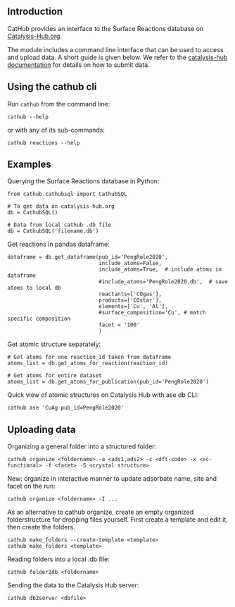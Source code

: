 ## Introduction

CatHub provides an interface to the Surface Reactions database on [Catalysis-Hub.org](http://www.catalysis-hub.org).

The module includes a command line interface that can be used to access and upload data. A short guide is given below. We refer to the [catalysis-hub documentation](http://docs.catalysis-hub.org/en/latest/tutorials/upload.html) for details on how to submit data.

## Using the cathub cli

Run `cathub` from the command line:

    cathub --help

or with any of its sub-commands:

    cathub reactions --help

## Examples

Querying the Surface Reactions database in Python:

    from cathub.cathubsql import CathubSQL

    # To get data on catalysis-hub.org
    db = CathubSQL()

    # Data from local cathub .db file
    db = CathubSQL('filename.db')

Get reactions in pandas dataframe:

    dataframe = db.get_dataframe(pub_id='PengRole2020',
                                 include_atoms=False,
                                 include_atoms=True,  # include atoms in dataframe
                                 #include_atoms='PengRole2020.db',  # save atoms to local db
                                 reactants=['COgas'],
                                 products=['COstar'],
                                 elements=['Cu', 'Al'],
                                 #surface_composition='Cu', # match specific composition
                                 facet = '100'
                                 )

Get atomic structure separately:

    # Get atoms for one reaction_id taken from dataframe
    atoms_list = db.get_atoms_for_reaction(reaction_id)

    # Get atoms for entire dataset
    atoms_list = db.get_atoms_for_publication(pub_id='PengRole2020')


Quick view of atomic structures on Catalysis Hub with ase db CLI:

    cathub ase 'CuAg pub_id=PengRole2020'

## Uploading data

Organizing a general folder into a structured folder:

    cathub organize <foldername> -a <ads1,ads2> -c <dft-code> -x <xc-functional> -f <facet> -S <crystal structure>

New: organize in interactive manner to update adsorbate name, site and facet on the run:

    cathub organize <foldername> -I ...

As an alternative to cathub organize, create an empty organized folderstructure for dropping files yourself. First create a template and edit it, then create the folders.

    cathub make_folders --create-template <template>
    cathub make_folders <template>

Reading folders into a local .db file:

    cathub folder2db <foldername>

Sending the data to the Catalysis Hub server:

    cathub db2server <dbfile>
